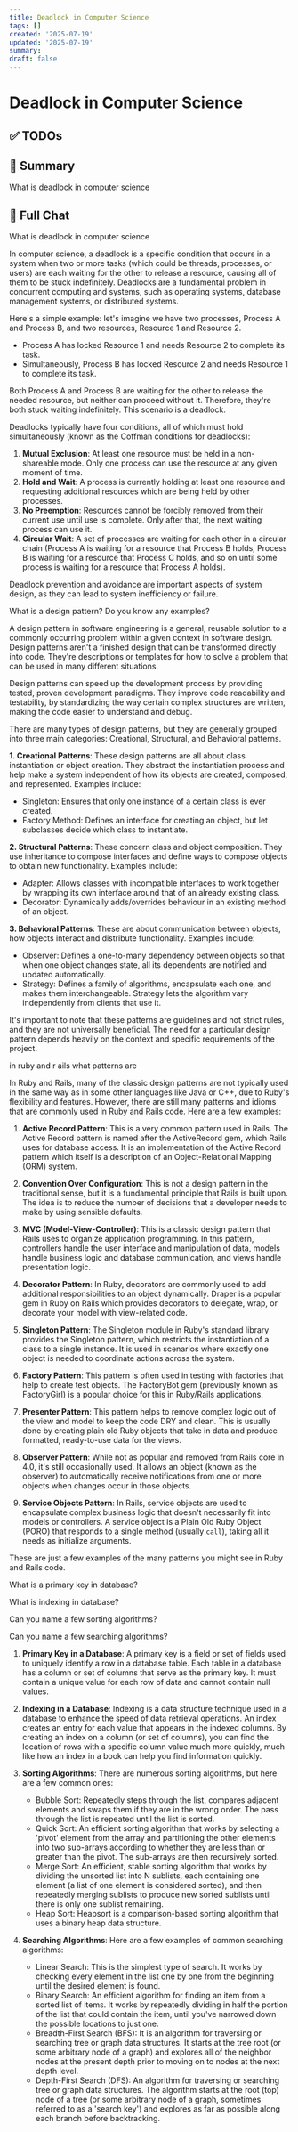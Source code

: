 ```yaml
---
title: Deadlock in Computer Science
tags: []
created: '2025-07-19'
updated: '2025-07-19'
summary:
draft: false
---
```


# Deadlock in Computer Science

## ✅ TODOs


## 📌 Summary
What is deadlock in computer science

## 🧠 Full Chat


What is deadlock in computer science

In computer science, a deadlock is a specific condition that occurs in a system when two or more tasks (which could be threads, processes, or users) are each waiting for the other to release a resource, causing all of them to be stuck indefinitely. Deadlocks are a fundamental problem in concurrent computing and systems, such as operating systems, database management systems, or distributed systems.

Here's a simple example: let's imagine we have two processes, Process A and Process B, and two resources, Resource 1 and Resource 2.

- Process A has locked Resource 1 and needs Resource 2 to complete its task.
- Simultaneously, Process B has locked Resource 2 and needs Resource 1 to complete its task.

Both Process A and Process B are waiting for the other to release the needed resource, but neither can proceed without it. Therefore, they're both stuck waiting indefinitely. This scenario is a deadlock.

Deadlocks typically have four conditions, all of which must hold simultaneously (known as the Coffman conditions for deadlocks):

1. **Mutual Exclusion**: At least one resource must be held in a non-shareable mode. Only one process can use the resource at any given moment of time.
2. **Hold and Wait**: A process is currently holding at least one resource and requesting additional resources which are being held by other processes.
3. **No Preemption**: Resources cannot be forcibly removed from their current use until use is complete. Only after that, the next waiting process can use it.
4. **Circular Wait**: A set of processes are waiting for each other in a circular chain (Process A is waiting for a resource that Process B holds, Process B is waiting for a resource that Process C holds, and so on until some process is waiting for a resource that Process A holds).

Deadlock prevention and avoidance are important aspects of system design, as they can lead to system inefficiency or failure.

What is a design pattern? Do you know any examples?  


A design pattern in software engineering is a general, reusable solution to a commonly occurring problem within a given context in software design. Design patterns aren't a finished design that can be transformed directly into code. They're descriptions or templates for how to solve a problem that can be used in many different situations.

Design patterns can speed up the development process by providing tested, proven development paradigms. They improve code readability and testability, by standardizing the way certain complex structures are written, making the code easier to understand and debug.

There are many types of design patterns, but they are generally grouped into three main categories: Creational, Structural, and Behavioral patterns.

**1. Creational Patterns**: These design patterns are all about class instantiation or object creation. They abstract the instantiation process and help make a system independent of how its objects are created, composed, and represented. Examples include:

- Singleton: Ensures that only one instance of a certain class is ever created.
- Factory Method: Defines an interface for creating an object, but let subclasses decide which class to instantiate.

**2. Structural Patterns**: These concern class and object composition. They use inheritance to compose interfaces and define ways to compose objects to obtain new functionality. Examples include:

- Adapter: Allows classes with incompatible interfaces to work together by wrapping its own interface around that of an already existing class.
- Decorator: Dynamically adds/overrides behaviour in an existing method of an object.

**3. Behavioral Patterns**: These are about communication between objects, how objects interact and distribute functionality. Examples include:

- Observer: Defines a one-to-many dependency between objects so that when one object changes state, all its dependents are notified and updated automatically.
- Strategy: Defines a family of algorithms, encapsulate each one, and makes them interchangeable. Strategy lets the algorithm vary independently from clients that use it.

It's important to note that these patterns are guidelines and not strict rules, and they are not universally beneficial. The need for a particular design pattern depends heavily on the context and specific requirements of the project.


in ruby and r
ails what patterns are

In Ruby and Rails, many of the classic design patterns are not typically used in the same way as in some other languages like Java or C++, due to Ruby's flexibility and features. However, there are still many patterns and idioms that are commonly used in Ruby and Rails code. Here are a few examples:

1. **Active Record Pattern**: This is a very common pattern used in Rails. The Active Record pattern is named after the ActiveRecord gem, which Rails uses for database access. It is an implementation of the Active Record pattern which itself is a description of an Object-Relational Mapping (ORM) system.

2. **Convention Over Configuration**: This is not a design pattern in the traditional sense, but it is a fundamental principle that Rails is built upon. The idea is to reduce the number of decisions that a developer needs to make by using sensible defaults.

3. **MVC (Model-View-Controller)**: This is a classic design pattern that Rails uses to organize application programming. In this pattern, controllers handle the user interface and manipulation of data, models handle business logic and database communication, and views handle presentation logic.

4. **Decorator Pattern**: In Ruby, decorators are commonly used to add additional responsibilities to an object dynamically. Draper is a popular gem in Ruby on Rails which provides decorators to delegate, wrap, or decorate your model with view-related code.

5. **Singleton Pattern**: The Singleton module in Ruby's standard library provides the Singleton pattern, which restricts the instantiation of a class to a single instance. It is used in scenarios where exactly one object is needed to coordinate actions across the system.

6. **Factory Pattern**: This pattern is often used in testing with factories that help to create test objects. The FactoryBot gem (previously known as FactoryGirl) is a popular choice for this in Ruby/Rails applications.

7. **Presenter Pattern**: This pattern helps to remove complex logic out of the view and model to keep the code DRY and clean. This is usually done by creating plain old Ruby objects that take in data and produce formatted, ready-to-use data for the views.

8. **Observer Pattern**: While not as popular and removed from Rails core in 4.0, it's still occasionally used. It allows an object (known as the observer) to automatically receive notifications from one or more objects when changes occur in those objects.

9. **Service Objects Pattern**: In Rails, service objects are used to encapsulate complex business logic that doesn't necessarily fit into models or controllers. A service object is a Plain Old Ruby Object (PORO) that responds to a single method (usually `call`), taking all it needs as initialize arguments.

These are just a few examples of the many patterns you might see in Ruby and Rails code.


What is a primary key in database?

What is indexing in database?
 
Can you name a few sorting algorithms? 

Can you name a few searching algorithms?

1. **Primary Key in a Database**: A primary key is a field or set of fields used to uniquely identify a row in a database table. Each table in a database has a column or set of columns that serve as the primary key. It must contain a unique value for each row of data and cannot contain null values.

2. **Indexing in a Database**: Indexing is a data structure technique used in a database to enhance the speed of data retrieval operations. An index creates an entry for each value that appears in the indexed columns. By creating an index on a column (or set of columns), you can find the location of rows with a specific column value much more quickly, much like how an index in a book can help you find information quickly. 

3. **Sorting Algorithms**: There are numerous sorting algorithms, but here are a few common ones:

   - Bubble Sort: Repeatedly steps through the list, compares adjacent elements and swaps them if they are in the wrong order. The pass through the list is repeated until the list is sorted.
   - Quick Sort: An efficient sorting algorithm that works by selecting a 'pivot' element from the array and partitioning the other elements into two sub-arrays according to whether they are less than or greater than the pivot. The sub-arrays are then recursively sorted.
   - Merge Sort: An efficient, stable sorting algorithm that works by dividing the unsorted list into N sublists, each containing one element (a list of one element is considered sorted), and then repeatedly merging sublists to produce new sorted sublists until there is only one sublist remaining.
   - Heap Sort: Heapsort is a comparison-based sorting algorithm that uses a binary heap data structure.

4. **Searching Algorithms**: Here are a few examples of common searching algorithms:

   - Linear Search: This is the simplest type of search. It works by checking every element in the list one by one from the beginning until the desired element is found.
   - Binary Search: An efficient algorithm for finding an item from a sorted list of items. It works by repeatedly dividing in half the portion of the list that could contain the item, until you've narrowed down the possible locations to just one.
   - Breadth-First Search (BFS): It is an algorithm for traversing or searching tree or graph data structures. It starts at the tree root (or some arbitrary node of a graph) and explores all of the neighbor nodes at the present depth prior to moving on to nodes at the next depth level.
   - Depth-First Search (DFS): An algorithm for traversing or searching tree or graph data structures. The algorithm starts at the root (top) node of a tree (or some arbitrary node of a graph, sometimes referred to as a 'search key') and explores as far as possible along each branch before backtracking.